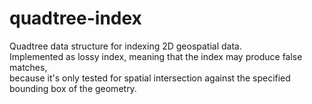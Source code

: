 # quadtree-index

Quadtree data structure for indexing 2D geospatial data.  
Implemented as lossy index, meaning that the index may produce false matches,  
because it's only tested for spatial intersection against the specified bounding box of the geometry.